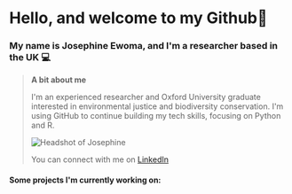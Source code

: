 # Hello, and welcome to my Github👋
### My name is Josephine Ewoma, and I'm a researcher based in the UK 💻

> **A bit about me**
> 
> I'm an experienced researcher and Oxford University graduate interested in environmental justice and biodiversity conservation. I'm using GitHub to continue building my tech skills, focusing on Python and R.
>
> 
> ![Headshot of Josephine](https://media.licdn.com/dms/image/D4E03AQHDEf96p3XK_w/profile-displayphoto-shrink_200_200/0/1699274938004?e=1717027200&v=beta&t=7xeNYP6H_QE2KG9M2TVFZBfPnpqHpGOaFUCqEplSjj8)
> 
> You can connect with me on [LinkedIn](https://www.linkedin.com/in/josephine-ewoma/)

#### Some projects I'm currently working on: ####

